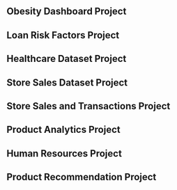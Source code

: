 ## Obesity Dashboard Project

## Loan Risk Factors Project

## Healthcare Dataset Project

## Store Sales Dataset Project

## Store Sales and Transactions Project

## Product Analytics Project

## Human Resources Project

## Product Recommendation Project
